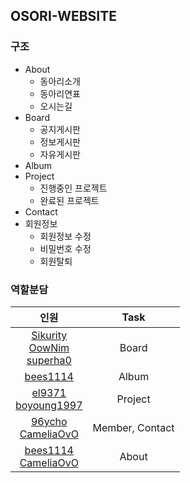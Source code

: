 ## OSORI-WEBSITE

### 구조

- About
  - 동아리소개
  - 동아리연표
  - 오시는길
- Board
  - 공지게시판
  - 정보게시판
  - 자유게시판
- Album
- Project
  - 진행중인 프로젝트
  - 완료된 프로젝트
- Contact
- 회원정보
  - 회원정보 수정
  - 비밀번호 수정
  - 회원탈퇴

### 역할분담  

|                    인원                    |       Task       |
| :--------------------------------------: | :--------------: |
| [Sikurity](https://github.com/Sikurity) <br> [OowNim](https://github.com/OowNim) <br> [superha0](https://github.com/superha0) |      Board       |
| [bees1114](https://github.com/bees1114) | Album |
| [el9371](https://github.com/el9371) <br> [boyoung1997](https://github.com/boyoung1997) |     Project      |
| [96ycho](https://github.com/96ycho) <br> [CameliaOvO](https://github.com/CameliaOvO) | Member, Contact  |
| [bees1114](https://github.com/bees1114) <br> [CameliaOvO](https://github.com/CameliaOvO) | About |







